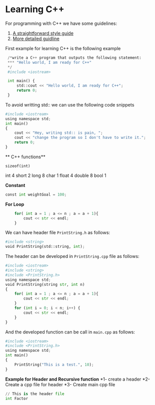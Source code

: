 # Learning C++

For programming with C++ we have some guidelines:
1. [A straightforward style guide](https://github.com/Microsoft/AirSim/blob/master/docs/coding_guidelines.md) 
2. [More detailed guidline](https://google.github.io/styleguide/cppguide.html)

First example for learning C++ is the following example
```python
 /*write a C++ program that outputs the following statement:
 *** "Hello world, I am ready for C++"
 */
 #include <iostream>

 int main() {
     std::cout << "Hello world, I am ready for C++";
     return 0;
 }
```

To avoid writting std:: we can use the following code snippets

```python
#include <iostream>
using namespace std;
int main()
{
    cout << "Hey, writing std:: is pain, ";
    cout << "change the program so I don't have to write it.";
    return 0;
}
```

** C++ functions**

```cpython
sizeof(int)
```
int 4
short 2
long 8
char 1
float 4
double 8
bool 1


**Constant**
```python
const int weightGoal = 100;
```

**For Loop**
```python
    for( int a = 1 ; a <= n ; a = a + 1){
        cout << str << endl;
    } 
```

We can have header file `PrintString.h`  as follows:
```python
#include <string>
void PrintString(std::string, int);
```

The header can be developed in `PrintString.cpp` file as follows:
```python
#include <iostream>
#include <string>
#include <PrintString.h>
using namespace std;
void PrintString(string str, int n)
{
    for( int a = 1 ; a <= n ; a = a + 1){
        cout << str << endl;
    } 
    for (int i = 0; i < n; i++) {
        cout << str << endl;
    }
}
```

And the developed function can be call in `main.cpp` as follows:
```python
#include <iostream>
#include <PrintString.h>
using namespace std;
int main()
{
    PrintString("This is a test.", 10);
}
```

**Example for Header and Recursive function**
*1- create a header 
*2- Create a cpp file for header
*3- Create main cpp file

```python
// This is the header file
int Factor

```

<!--stackedit_data:
eyJoaXN0b3J5IjpbMTQzNDA2NzI2LC0yMTI4ODI1MzI0LC0xMj
IwNTg0MjY4LC0yMDk0NTY3NjM0LC0xNjcxODc0OTA1LC02Njg4
ODgyMDEsMjQwMDM0NjUsLTEwMzUxODA5NTAsLTEyODAzMDIxOT
FdfQ==
-->